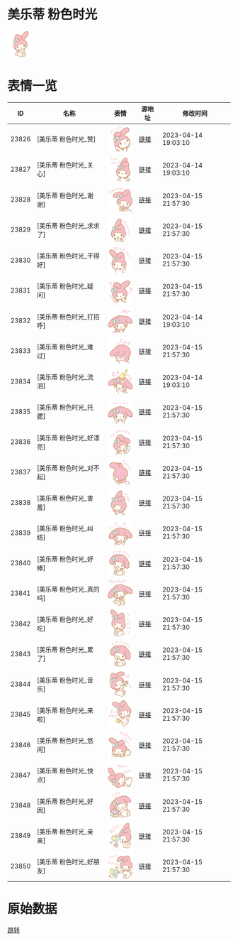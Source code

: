 # 美乐蒂 粉色时光

<img src="./cover.png" height="60" alt="cover" />

# 表情一览

|ID|名称|表情|源地址|修改时间|
|----|----|----|----|----|
|23826|[美乐蒂 粉色时光_赞]|<img src="./pic/023826_%5B美乐蒂 粉色时光_赞%5D.png" height="60" alt="赞"/>|[链接](https://i0.hdslb.com/bfs/garb/2db63b91429eda6052aea972b07bd04b623232bf.png)|2023-04-14 19:03:10|
|23827|[美乐蒂 粉色时光_关心]|<img src="./pic/023827_%5B美乐蒂 粉色时光_关心%5D.png" height="60" alt="关心"/>|[链接](https://i0.hdslb.com/bfs/garb/dd63927819f529fb0e1c07ac029b5dac22d48347.png)|2023-04-14 19:03:10|
|23828|[美乐蒂 粉色时光_谢谢]|<img src="./pic/023828_%5B美乐蒂 粉色时光_谢谢%5D.png" height="60" alt="谢谢"/>|[链接](https://i0.hdslb.com/bfs/garb/fed527ca59d1a1b27c9d4282c46cd98d7b2adb5e.png)|2023-04-15 21:57:30|
|23829|[美乐蒂 粉色时光_求求了]|<img src="./pic/023829_%5B美乐蒂 粉色时光_求求了%5D.png" height="60" alt="求求了"/>|[链接](https://i0.hdslb.com/bfs/garb/a7b0d9bb9532318d137461824d60ed8cdcb6b86d.png)|2023-04-15 21:57:30|
|23830|[美乐蒂 粉色时光_干得好]|<img src="./pic/023830_%5B美乐蒂 粉色时光_干得好%5D.png" height="60" alt="干得好"/>|[链接](https://i0.hdslb.com/bfs/garb/3487451b9ba8a7005a02137f0fcc1040dbd668a4.png)|2023-04-15 21:57:30|
|23831|[美乐蒂 粉色时光_疑问]|<img src="./pic/023831_%5B美乐蒂 粉色时光_疑问%5D.png" height="60" alt="疑问"/>|[链接](https://i0.hdslb.com/bfs/garb/e2990449435377500de16c7a2705eb99d66d428a.png)|2023-04-15 21:57:30|
|23832|[美乐蒂 粉色时光_打招呼]|<img src="./pic/023832_%5B美乐蒂 粉色时光_打招呼%5D.png" height="60" alt="打招呼"/>|[链接](https://i0.hdslb.com/bfs/garb/330a847fb6b68162a310c2b411384b9cdde09868.png)|2023-04-14 19:03:10|
|23833|[美乐蒂 粉色时光_难过]|<img src="./pic/023833_%5B美乐蒂 粉色时光_难过%5D.png" height="60" alt="难过"/>|[链接](https://i0.hdslb.com/bfs/garb/acc773e4b18ce15dd37a1ec496c1bbd096b608d4.png)|2023-04-15 21:57:30|
|23834|[美乐蒂 粉色时光_流泪]|<img src="./pic/023834_%5B美乐蒂 粉色时光_流泪%5D.png" height="60" alt="流泪"/>|[链接](https://i0.hdslb.com/bfs/garb/4d0a8630eafabffbd23403f7e7d06e1eaa5e3b1b.png)|2023-04-14 19:03:10|
|23835|[美乐蒂 粉色时光_托腮]|<img src="./pic/023835_%5B美乐蒂 粉色时光_托腮%5D.png" height="60" alt="托腮"/>|[链接](https://i0.hdslb.com/bfs/garb/d94a5d081dca491c9f95e7bc135170ec5301e687.png)|2023-04-15 21:57:30|
|23836|[美乐蒂 粉色时光_好漂亮]|<img src="./pic/023836_%5B美乐蒂 粉色时光_好漂亮%5D.png" height="60" alt="好漂亮"/>|[链接](https://i0.hdslb.com/bfs/garb/ab082946464c5aa625d53b1bbbde179ed446613f.png)|2023-04-15 21:57:30|
|23837|[美乐蒂 粉色时光_对不起]|<img src="./pic/023837_%5B美乐蒂 粉色时光_对不起%5D.png" height="60" alt="对不起"/>|[链接](https://i0.hdslb.com/bfs/garb/3ac3fa4998b279c0f4e9a2cb90afa4ecd27761ff.png)|2023-04-15 21:57:30|
|23838|[美乐蒂 粉色时光_害羞]|<img src="./pic/023838_%5B美乐蒂 粉色时光_害羞%5D.png" height="60" alt="害羞"/>|[链接](https://i0.hdslb.com/bfs/garb/79b35696686469b0a407f3a4b3bb35c07de306a8.png)|2023-04-15 21:57:30|
|23839|[美乐蒂 粉色时光_纠结]|<img src="./pic/023839_%5B美乐蒂 粉色时光_纠结%5D.png" height="60" alt="纠结"/>|[链接](https://i0.hdslb.com/bfs/garb/51a9a4d09519640ed4592d399fe7acb9e3c66f59.png)|2023-04-15 21:57:30|
|23840|[美乐蒂 粉色时光_好棒]|<img src="./pic/023840_%5B美乐蒂 粉色时光_好棒%5D.png" height="60" alt="好棒"/>|[链接](https://i0.hdslb.com/bfs/garb/e99e93950eb3a611d9663f938ef80e1a66e17f4c.png)|2023-04-15 21:57:30|
|23841|[美乐蒂 粉色时光_真的吗]|<img src="./pic/023841_%5B美乐蒂 粉色时光_真的吗%5D.png" height="60" alt="真的吗"/>|[链接](https://i0.hdslb.com/bfs/garb/72070e55e9789a92e440a21eeec10a661b023a1a.png)|2023-04-15 21:57:30|
|23842|[美乐蒂 粉色时光_好吃]|<img src="./pic/023842_%5B美乐蒂 粉色时光_好吃%5D.png" height="60" alt="好吃"/>|[链接](https://i0.hdslb.com/bfs/garb/fe69be23996a693c8071e20b7c05680ab16ca55e.png)|2023-04-15 21:57:30|
|23843|[美乐蒂 粉色时光_累了]|<img src="./pic/023843_%5B美乐蒂 粉色时光_累了%5D.png" height="60" alt="累了"/>|[链接](https://i0.hdslb.com/bfs/garb/804a223b82ba0cfea7260fe06ebb8b2993c54c83.png)|2023-04-15 21:57:30|
|23844|[美乐蒂 粉色时光_音乐]|<img src="./pic/023844_%5B美乐蒂 粉色时光_音乐%5D.png" height="60" alt="音乐"/>|[链接](https://i0.hdslb.com/bfs/garb/801e160016d6dae676388eafabd073d4ae29a968.png)|2023-04-15 21:57:30|
|23845|[美乐蒂 粉色时光_来啦]|<img src="./pic/023845_%5B美乐蒂 粉色时光_来啦%5D.png" height="60" alt="来啦"/>|[链接](https://i0.hdslb.com/bfs/garb/30104f0878f395b19f083ee888319eb6fed4bb8a.png)|2023-04-15 21:57:30|
|23846|[美乐蒂 粉色时光_悠闲]|<img src="./pic/023846_%5B美乐蒂 粉色时光_悠闲%5D.png" height="60" alt="悠闲"/>|[链接](https://i0.hdslb.com/bfs/garb/182dcec80f00bc08b2916ffbff5f15cbeb6ee6bb.png)|2023-04-15 21:57:30|
|23847|[美乐蒂 粉色时光_快点]|<img src="./pic/023847_%5B美乐蒂 粉色时光_快点%5D.png" height="60" alt="快点"/>|[链接](https://i0.hdslb.com/bfs/garb/5d8b0d9311db32152ada7b304120717429f18956.png)|2023-04-15 21:57:30|
|23848|[美乐蒂 粉色时光_好困]|<img src="./pic/023848_%5B美乐蒂 粉色时光_好困%5D.png" height="60" alt="好困"/>|[链接](https://i0.hdslb.com/bfs/garb/33cd976884104ab91c1507dc67babfa31a5b8f29.png)|2023-04-15 21:57:30|
|23849|[美乐蒂 粉色时光_亲亲]|<img src="./pic/023849_%5B美乐蒂 粉色时光_亲亲%5D.png" height="60" alt="亲亲"/>|[链接](https://i0.hdslb.com/bfs/garb/deb47ae20714c87cbe76f1a5cc48f58aa314ddfb.png)|2023-04-15 21:57:30|
|23850|[美乐蒂 粉色时光_好朋友]|<img src="./pic/023850_%5B美乐蒂 粉色时光_好朋友%5D.png" height="60" alt="好朋友"/>|[链接](https://i0.hdslb.com/bfs/garb/ee3a53e70a89860aea724f3d609fb93a05c5d1b8.png)|2023-04-15 21:57:30|

# 原始数据

[跳转](./raw.json)

